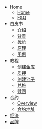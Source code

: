   - Home
    - [Home](zh-cn/home/README.md)
    - [F&Q](zh-cn/home/F%26Q.md)
  - 白皮书
    - [介绍](zh-cn/lite-paper/introduction.md)
    - [背景](zh-cn/lite-paper/background.md)
    - [优势](zh-cn/lite-paper/advantage.md)
    - [原理](zh-cn/lite-paper/how-it-works.md)
    - [用例](zh-cn/lite-paper/use-cases.md)
  - 教程
    - [创建金库](zh-cn/tutorial/vault-creation.md)
    - [质押](zh-cn/tutorial/minting.md)
    - [创建池子](zh-cn/tutorial/create-pool.md)
    - [兑换](zh-cn/tutorial/swap.md)
    - [赎回](zh-cn/tutorial/redeeming.md)
  - 合约
    - [Overview](zh-cn/contracts/overview.md)
    - [合约地址](zh-cn/contracts/contract_address.md)
  - [经济](zh-cn/tokenomics/README.md)
  - [品牌](zh-cn/brand-kit/README.md)